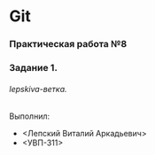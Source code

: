# Git
### Практическая работа №8
### Задание 1.
###### lepskiva-ветка. 

Выполнил:
* <Лепский Виталий Аркадьевич>
* <УВП-311>
